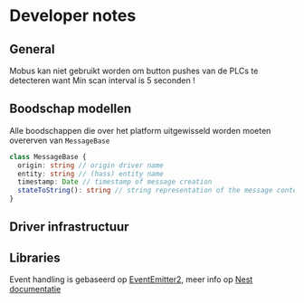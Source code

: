 # Developer notes
## General
Mobus kan niet gebruikt worden om button pushes van de PLCs te detecteren want Min scan interval is 5 seconden !

## Boodschap modellen
Alle boodschappen die over het platform uitgewisseld worden moeten overerven van `MessageBase`
```ts
class MessageBase {
  origin: string // origin driver name
  entity: string // (hass) entity name
  timestamp: Date // timestamp of message creation
  stateToString(): string // string representation of the message content (without timestamp, origin and entity)
}
```

## Driver infrastructuur


## Libraries
Event handling is gebaseerd op
[EventEmitter2](https://www.npmjs.com/package/eventemitter2), meer info op [Nest documentatie](https://docs.nestjs.com/techniques/events)